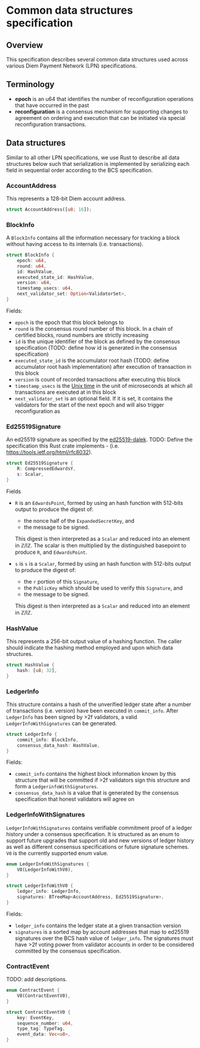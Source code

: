 # Common data structures specification

## Overview

This specification describes several common data structures used across various Diem Payment Network (LPN) specifications.

## Terminology

* **epoch** is an u64 that identifies the number of reconfiguration operations that have occurred in the past
* **reconfiguration** is a consensus mechanism for supporting changes to agreement on ordering and execution that can be initiated via special reconfiguration transactions.

## Data structures

Similar to all other LPN specifications, we use Rust to describe all data structures below such that serialization is implemented by serializing each field in sequential order according to the BCS specification.

### AccountAddress

This represents a 128-bit Diem account address.

```rust
struct AccountAddress([u8; 16]);
```

### BlockInfo

A `BlockInfo` contains all the information necessary for tracking a block without having access to its internals (i.e. transactions).

```rust
struct BlockInfo {
    epoch: u64,
    round: u64,
    id: HashValue,
    executed_state_id: HashValue,
    version: u64,
    timestamp_usecs: u64,
    next_validator_set: Option<ValidatorSet>,
}
```

Fields:

* `epoch` is the epoch that this block belongs to
* `round` is the consensus round number of this block. In a chain of certified blocks, round numbers are strictly increasing
* `id` is the unique identifier of the block as defined by the consensus specification (TODO: define how id is generated in the consensus specification)
* `executed_state_id` is the accumulator root hash (TODO: define accumulator root hash implementation) after execution of transaction in this block
* `version` is count of recorded transactions after executing this block
* `timestamp_usecs` is the [Unix time](https://en.wikipedia.org/wiki/Unix_time) in the unit of microseconds at which all transactions are executed at in this block
* `next_validator_set` is an optional field. If it is set, it contains the validators for the start of the next epoch and will also trigger reconfiguration as

### Ed25519Signature

An ed25519 signature as specified by the [ed25519-dalek](https://github.com/dalek-cryptography/ed25519-dalek). TODO: Define the specification this Rust crate implements - (i.e. <https://tools.ietf.org/html/rfc8032>).

```rust
struct Ed25519Signature {
    R: CompressedEdwardsY,
    s: Scalar,
}
```

Fields

* `R` is an `EdwardsPoint`, formed by using an hash function with 512-bits output to produce the digest of:

  * the nonce half of the `ExpandedSecretKey`, and
  * the message to be signed.

  This digest is then interpreted as a `Scalar` and reduced into an element in ℤ/lℤ. The scalar is then multiplied by the distinguished basepoint to produce `R`, and `EdwardsPoint`.

* `s` is `s` is a `Scalar`, formed by using an hash function with 512-bits output to produce the digest of:

  * the `r` portion of this `Signature`,
  * the `PublicKey` which should be used to verify this `Signature`, and
  * the message to be signed.

  This digest is then interpreted as a `Scalar` and reduced into an element in ℤ/lℤ.

### HashValue

This represents a 256-bit output value of a hashing function. The caller should indicate the hashing method employed and upon which data structures.

```rust
struct HashValue {
    hash: [u8; 32],
}
```

### LedgerInfo

This structure contains a hash of the unverified ledger state after a number of transactions (i.e. version) have been executed in `commit_info`. After `LedgerInfo` has been signed by >2f validators, a valid `LedgerInfoWithSignatures` can be generated.

```rust
struct LedgerInfo {
    commit_info: BlockInfo,
    consensus_data_hash: HashValue,
}
```

Fields:

* `commit_info` contains the highest block information known by this structure that will be committed if >2f validators sign this structure and form a `LedgerinfoWithSignatures`.
* `consensus_data_hash` is a value that is generated by the consensus specification that honest validators will agree on

### LedgerInfoWithSignatures

`LedgerInfoWithSignatures` contains verifiable commitment proof of a ledger history under a consensus specification. It is structured as an enum to support future upgrades that support old and new versions of ledger history as well as different consensus specifications or future signature schemes. `V0` is the currently supported enum value.

```rust
enum LedgerInfoWithSignatures {
    V0(LedgerInfoWithV0),
}

struct LedgerInfoWithV0 {
    ledger_info: LedgerInfo,
    signatures: BTreeMap<AccountAddress, Ed25519Signature>,
}
```

Fields:

* `ledger_info` contains the ledger state at a given transaction version
* `signatures` is a sorted map by account addresses that map to ed25519 signatures over the BCS hash value of `ledger_info`. The signatures must have >2f voting power from validator accounts in order to be considered committed by the consensus specification.

### ContractEvent

TODO: add descriptions.

```rust
enum ContractEvent {
    V0(ContractEventV0),
}

struct ContractEventV0 {
    key: EventKey,
    sequence_number: u64,
    type_tag: TypeTag,
    event_data: Vec<u8>,
}
```
